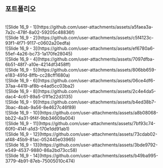 ## 포트폴리오
<br>
![Slide 16_9 - 1](https://github.com/user-attachments/assets/a5faea3a-7a2c-478f-8a02-59205c48836f)<br>
![Slide 16_9 - 2](https://github.com/user-attachments/assets/c5f4123c-93f1-4f71-9117-c0602a20edfa)<br>
![Slide 16_9 - 3](https://github.com/user-attachments/assets/ef6780a6-55ef-4a26-bc73-1a170fe28045)<br>
![Slide 16_9 - 4](https://github.com/user-attachments/assets/7097dfba-6b51-48f7-a10e-4214df3458ff)<br>
![Slide 16_9 - 5](https://github.com/user-attachments/assets/806bb659-e183-491d-8ffb-cc28cff1680a)<br>
![Slide 16_9 - 6](https://github.com/user-attachments/assets/06ce4df6-37aa-4419-af8b-e4ad5cc03ba2)<br>
![Slide 16_9 - 8](https://github.com/user-attachments/assets/2c4e4da5-dac4-4c61-89a5-01f1e22d3135)<br>
![Slide 16_9 - 9](https://github.com/user-attachments/assets/b4ed38b7-3bac-4bab-9a56-8e4627c46f89)<br>
![Slide 16_9 - 10](https://github.com/user-attachments/assets/a8b08068-bb22-4a31-9f4f-9bb34609a004)<br>
![Slide 16_9 - 11](https://github.com/user-attachments/assets/7bf93c74-60f0-414f-a1d3-170e1dd91ab1)<br>
![Slide 16_9 - 12](https://github.com/user-attachments/assets/73cdab02-af48-45b9-81ac-052445e03965)<br>
![Slide 16_9 - 13](https://github.com/user-attachments/assets/3bde9792-e549-4537-9880-86a2bd73cc58)<br>
![Slide 16_9 - 14](https://github.com/user-attachments/assets/b49ba995-3779-4b91-87eb-75005010c474)<br>
